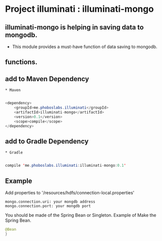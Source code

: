 # Project illuminati : illuminati-mongo

## illuminati-mongo is helping in saving data to mongodb.
* This module provides a must-have function of data saving to mongodb.

## functions.
     
## add to Maven Dependency 
    * Maven
    
```java

<dependency>
    <groupId>me.phoboslabs.illuminati</groupId>
    <artifactId>illuminati-mongo</artifactId>
    <version>0.1</version>
    <scope>compile</scope>
</dependency>
```

## add to Gradle Dependency
    * Gradle
    
```java

compile 'me.phoboslabs.illuminati:illuminati-mongo:0.1'
```

## Example

Add properties to '/resources/hdfs/connection-local.properties'
 
```properties
mongo.connection.uri: your mongdb address
mongo.connection.port: your mongdb port
``` 

You should be made of the Spring Bean or Singleton.
Example of Make the Spring Bean.

```java
@Bean
}
```